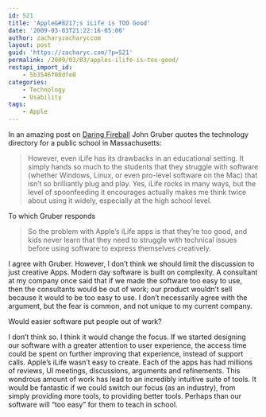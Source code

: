 ```yaml
---
id: 521
title: 'Apple&#8217;s iLife is TOO Good'
date: '2009-03-03T21:22:16-05:00'
author: zacharyzacharyccom
layout: post
guid: 'https://zacharyc.com/?p=521'
permalink: /2009/03/03/apples-ilife-is-too-good/
restapi_import_id:
    - 5b3546f08dfe0
categories:
    - Technology
    - Usability
tags:
    - Apple
---
```


In an amazing post on [Daring Fireball](http://daringfireball.net/linked/2009/03/03/ilife-education) John Gruber quotes the technology directory for a public school in Massachusetts:

> However, even iLife has its drawbacks in an educational setting. It simply hands so much to the students that they struggle with software (whether Windows, Linux, or even pro-level software on the Mac) that isn’t so brilliantly plug and play. Yes, iLife rocks in many ways, but the level of spoonfeeding it encourages actually makes me think twice about using it widely, especially at the high school level.

To which Gruber responds

> So the problem with Apple’s iLife apps is that they’re too good, and kids never learn that they need to struggle with technical issues before using software to express themselves creatively.

I agree with Gruber. However, I don’t think we should limit the discussion to just creative Apps. Modern day software is built on complexity. A consultant at my company once said that if we made the software too easy to use, then the consultants would be out of work; our product wouldn’t sell because it would to be too easy to use. I don’t necessarily agree with the argument, but the fear is common, and not unique to my current company.

Would easier software put people out of work?

I don’t think so. I think it would change the focus. If we started designing our software with a greater attention to user experience, the access time could be spent on further improving that experience, instead of support calls. Apple’s iLife wasn’t easy to create. Each of the apps has had millions of reviews, UI meetings, discussions, arguments and refinements. This wondrous amount of work has lead to an incredibly intuitive suite of tools. It would be fantastic if we could switch our focus (as an industry), from simply providing more tools, to providing better tools. Perhaps than our software will “too easy” for them to teach in school.